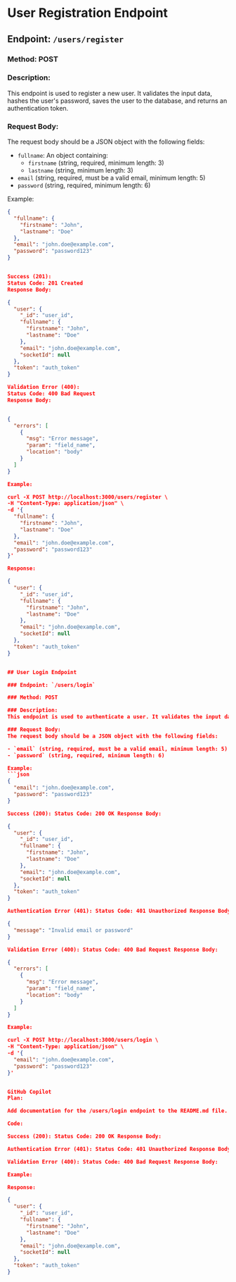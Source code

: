 # User Registration Endpoint

## Endpoint: `/users/register`

### Method: POST

### Description:
This endpoint is used to register a new user. It validates the input data, hashes the user's password, saves the user to the database, and returns an authentication token.

### Request Body:
The request body should be a JSON object with the following fields:

- `fullname`: An object containing:
  - `firstname` (string, required, minimum length: 3)
  - `lastname` (string, minimum length: 3)
- `email` (string, required, must be a valid email, minimum length: 5)
- `password` (string, required, minimum length: 6)

Example:
```json
{
  "fullname": {
    "firstname": "John",
    "lastname": "Doe"
  },
  "email": "john.doe@example.com",
  "password": "password123"
}


Success (201):
Status Code: 201 Created
Response Body:

{
  "user": {
    "_id": "user_id",
    "fullname": {
      "firstname": "John",
      "lastname": "Doe"
    },
    "email": "john.doe@example.com",
    "socketId": null
  },
  "token": "auth_token"
}

Validation Error (400):
Status Code: 400 Bad Request
Response Body:


{
  "errors": [
    {
      "msg": "Error message",
      "param": "field_name",
      "location": "body"
    }
  ]
}

Example:

curl -X POST http://localhost:3000/users/register \
-H "Content-Type: application/json" \
-d '{
  "fullname": {
    "firstname": "John",
    "lastname": "Doe"
  },
  "email": "john.doe@example.com",
  "password": "password123"
}'

Response:

{
  "user": {
    "_id": "user_id",
    "fullname": {
      "firstname": "John",
      "lastname": "Doe"
    },
    "email": "john.doe@example.com",
    "socketId": null
  },
  "token": "auth_token"
}


## User Login Endpoint

### Endpoint: `/users/login`

### Method: POST

### Description:
This endpoint is used to authenticate a user. It validates the input data, verifies the user's credentials, and returns an authentication token.

### Request Body:
The request body should be a JSON object with the following fields:

- `email` (string, required, must be a valid email, minimum length: 5)
- `password` (string, required, minimum length: 6)

Example:
```json
{
  "email": "john.doe@example.com",
  "password": "password123"
}

Success (200): Status Code: 200 OK Response Body:

{
  "user": {
    "_id": "user_id",
    "fullname": {
      "firstname": "John",
      "lastname": "Doe"
    },
    "email": "john.doe@example.com",
    "socketId": null
  },
  "token": "auth_token"
}

Authentication Error (401): Status Code: 401 Unauthorized Response Body:

{
  "message": "Invalid email or password"
}

Validation Error (400): Status Code: 400 Bad Request Response Body:

{
  "errors": [
    {
      "msg": "Error message",
      "param": "field_name",
      "location": "body"
    }
  ]
}

Example:

curl -X POST http://localhost:3000/users/login \
-H "Content-Type: application/json" \
-d '{
  "email": "john.doe@example.com",
  "password": "password123"
}'


GitHub Copilot
Plan:

Add documentation for the /users/login endpoint to the README.md file.

Code:

Success (200): Status Code: 200 OK Response Body:

Authentication Error (401): Status Code: 401 Unauthorized Response Body:

Validation Error (400): Status Code: 400 Bad Request Response Body:

Example:

Response:

{
  "user": {
    "_id": "user_id",
    "fullname": {
      "firstname": "John",
      "lastname": "Doe"
    },
    "email": "john.doe@example.com",
    "socketId": null
  },
  "token": "auth_token"
}